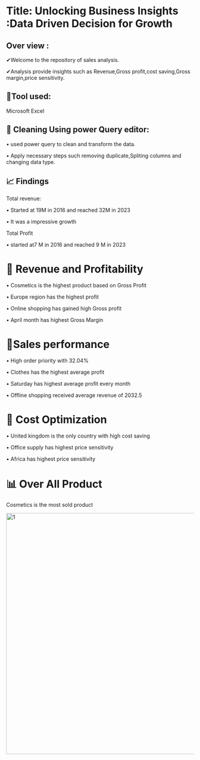 # Title: Unlocking Business Insights :Data Driven Decision for Growth



## Over view :

✔Welcome to the repository of sales analysis.



✔Analysis provide insights such as Revenue,Gross profit,cost saving,Gross margin,price sensitivity.



## 📌Tool used: 

 Microsoft Excel



## 📌 Cleaning Using power Query editor:



•	used power query to clean and transform the data.



•	 Apply necessary steps such removing duplicate,Spliting columns and changing data type.





## 📈  Findings



Total revenue:



•	 Started at 19M in 2016 and reached 32M in 2023



•	 It was a impressive growth 	



Total Profit



•	started at7 M in 2016 and reached 9 M in 2023



# 📌 Revenue and Profitability



•	Cosmetics is the highest product based on Gross Profit



•	Europe region has the highest profit



•	Online shopping has gained high Gross profit



•	April month has highest Gross Margin



# 📌Sales performance



•	High order priority with 32.04%



•	Clothes has the highest average profit



•	Saturday has highest average profit every month



•	Offline shopping received average revenue of 2032.5





# 📌 Cost Optimization



•	United kingdom is the only country with high cost saving



•	Office supply has highest price sensitivity



•	Africa has highest price sensitivity

# 📊 Over All Product

Cosmetics is the most sold product


<img width="647" alt="1" src="https://github.com/user-attachments/assets/58b09b2e-7a77-4d5b-a3b9-a70b297bc6a6">


